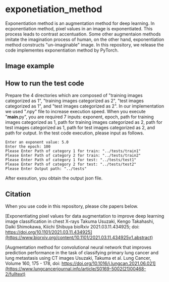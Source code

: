 # exponetiation_method

Exponentiation method is an augmentation method for deep learning. In ecponentiation method, pixel values in an image is exponentiated. This process leads to contrast accentuation. Some other augmentaion methods imitate the imagination process of human, on the other hand, exponentiation method constructs "un-imaginable" image. In this repository, we release the code implementes exponentiation method by PyTorch. 

## Image example

## How to run the test code

Prepare the 4 directories which are composed of "training images categorized as 1", "training images categorized as 2", "test images categorized as 1", and "test images categorized as 2". In our implementation we used ".npy" file to increase execution speed. When you execute "__main__.py", you are required 7 inputs: exponent, epoch, path for training images categorized as 1, path for training images categorized as 2, path for test images categorized as 1, path for test images categorized as 2, and path for output. In the test code execution, please input as follows.

```
Enter an exponent value: 5.0
Enter the epoch: 100
Please Enter Path of category 1 for train: "../tests/train1"
Please Enter Path of category 2 for train: "../tests/train2"
Please Enter Path of category 1 for test: "../tests/test1"
Please Enter Path of category 2 for test: "../tests/test2"
Please Enter Output path: "../tests"
```

After exesution, you obtain the output json file.

## Citation
When you use code in this repository, please cite papers below.

[Exponentiating pixel values for data augmentation to improve deep learning image classification in chest X-rays
Takuma Usuzaki, Kengo Takahashi, Daiki Shimokawa, Kiichi Shibuya
bioRxiv 2021.03.11.434925; doi: https://doi.org/10.1101/2021.03.11.434925](https://www.biorxiv.org/content/10.1101/2021.03.11.434925v1.abstract)

[Augmentation method for convolutional neural network that improves prediction performance in the task of classifying primary lung cancer and lung metastasis using CT images
Usuzaki, Takuma et al.
Lung Cancer, Volume 160, 175 - 178, doi: https://doi.org/10.1016/j.lungcan.2021.06.021](https://www.lungcancerjournal.info/article/S0169-5002(21)00468-2/fulltext)






